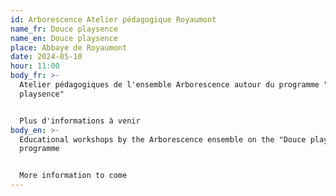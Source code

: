 ```yaml
---
id: Arborescence Atelier pédagogique Royaumont
name_fr: Douce playsence
name_en: Douce playsence
place: Abbaye de Royaumont
date: 2024-05-10
hour: 11:00
body_fr: >-
  Atelier pédagogiques de l'ensemble Arborescence autour du programme "Douce
  playsence"


  Plus d'informations à venir
body_en: >-
  Educational workshops by the Arborescence ensemble on the "Douce playsence"
  programme


  More information to come
---
```

